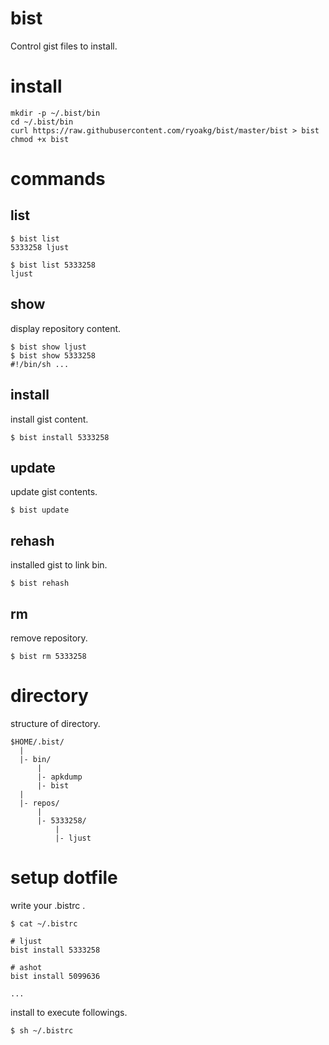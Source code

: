 # bist

Control gist files to install.

# install

    mkdir -p ~/.bist/bin
    cd ~/.bist/bin
    curl https://raw.githubusercontent.com/ryoakg/bist/master/bist > bist
    chmod +x bist

# commands

## list

    $ bist list
    5333258 ljust

    $ bist list 5333258
    ljust

## show

display repository content.

    $ bist show ljust
    $ bist show 5333258
    #!/bin/sh ...

## install

install gist content.

    $ bist install 5333258

## update

update gist contents.

    $ bist update

## rehash

installed gist to link bin.

    $ bist rehash

## rm

remove repository.

    $ bist rm 5333258


# directory

structure of directory.

    $HOME/.bist/
      |
      |- bin/
          |
          |- apkdump
          |- bist
      |
      |- repos/
          |
          |- 5333258/
              |
              |- ljust

# setup dotfile

write your .bistrc .

    $ cat ~/.bistrc

    # ljust
    bist install 5333258

    # ashot
    bist install 5099636

    ...
    
install to execute followings.

    $ sh ~/.bistrc

